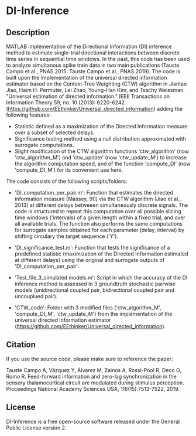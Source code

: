 # DI-Inference

## Description

MATLAB implementation of the Directional Information (DI) inference method to estimate single-trial directional interactions between discrete time series in sequential time windows. In the past, this code has been used  to analyze simultanous spike train data in two main publications (Tauste Campo et al., PNAS 2015: Tauste Campo et al., PNAS 2019). The code is built upon the implementation of the universal directed information estimator based on the Context-Tree Weighting (CTW) algorithm in Jiantao Jiao, Haim H. Permuter, Lei Zhao, Young-Han Kim, and Tsachy Weissman. "Universal estimation of directed information." IEEE Transactions on Information Theory 59, no. 10 (2013): 6220-6242 (https://github.com/EEthinker/Universal_directed_information) adding the following features:

- Statistic defined as a maximization of the Directed Information measure over a subset of selected delays.
- Significance testing method using a null distribution approximated with surrogate computations.
- Slight modification of the CTW algorithm functions 'ctw_algorithm' (now 'ctw_algorithm_M') and 'ctw_update' (now 'ctw_update_M') to increase the algorithm computation speed, and of the function 'compute_DI' (now 'compute_DI_M') for its convenient use here.

The code consists of the following scripts/folders:

- 'DI_computation_per_pair.m': Function that estimates the directed information measure (Massey, 90) via the CTW algorithm (Jiao et al., 2013) at different delays betweeen simultaneously discrete signals. The code is structured to repeat this computation over all possible slicing time windows ('intervals) of a given length within a fixed trial, and over all available trials. The function also performs the same computations for surrogate samples obtained for each parameter (delay, interval) by shifting circulary the target sequence ('Y').

- 'DI_significance_test.m': Function that tests the significance of a predefined statistic (maximization of the Directed Information estimated at different delays) using the original and surrogate outputs of 'DI_computation_per_pair'.

- 'Test_file_3_simulated models.m': Script in which the accuracy of the DI inference method is assessed in 3 groundtruth stochastic pairwise models (unidirectional coupled pair, bidirectional coupled pair and uncouplued pair). 

- 'CTW_code': Folder with 3 modified files ('ctw_algorithm_M', 'compute_DI_M', 'ctw_update_M') from the implementation of the universal directed information estimator (https://github.com/EEthinker/Universal_directed_information). 




## Citation
If you use the source code, please make sure to reference the paper:

Tauste Campo A, Vázquez Y, Álvarez M, Zainos A, Rossi-Pool R, Deco G, Romo R.  Feed-forward information and zero-lag synchronization in the sensory thalamocortical circuit are modulated during stimulus perception. Proceedings National Academy Sciences USA, 116(15):7513-7522, 2019.


## License
DI-Inference is a free open-source software released under the General Public License version 2.

